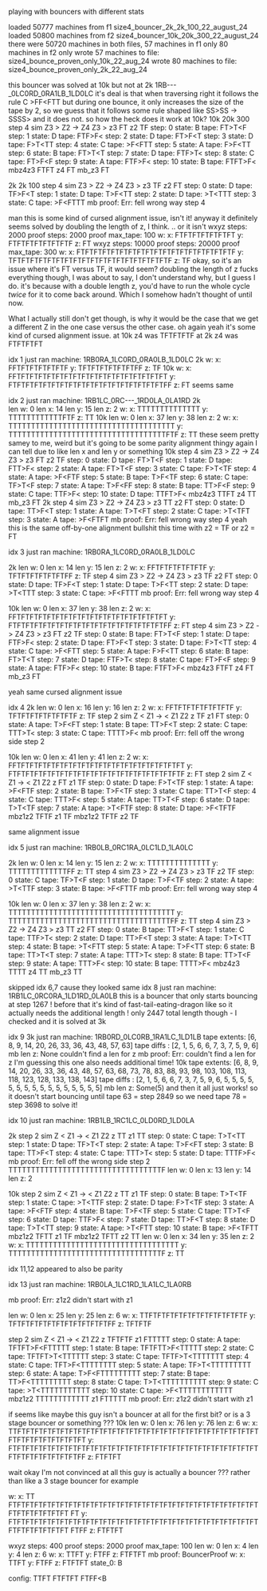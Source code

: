 
playing with bouncers with different stats

loaded 50777 machines from f1 size4_bouncer_2k_2k_100_22_august_24
loaded 50800 machines from f2 size4_bouncer_10k_20k_300_22_august_24
there were 50720 machines in both files, 57 machines in f1 only 80 machines in f2 only
wrote 57 machines to file: size4_bounce_proven_only_10k_22_aug_24
wrote 80 machines to file: size4_bounce_proven_only_2k_22_aug_24



this bouncer was solved at 10k but not at 2k
1RB---_0LC0RD_0RA1LB_1LD0LC
it's deal is that when traversing right it follows the rule
C >F<FTTTF
C FT>F<FTT
but during one bounce, it only increases the size of the tape by 2, so we guess 
that it follows some rule shaped like
SS>SS -> SSSS>
and it does not. 
so how the heck does it work at 10k?
10k 20k 300
step 4   sim Z3 > Z2 -> Z4 Z3 >
z3 FT z2 TF
step: 0 state: B tape: FT>T<F
step: 1 state: D tape: FTF>F<
step: 2 state: D tape: FT>F<T
step: 3 state: D tape: F>T<TT
step: 4 state: C tape: >F<FTT
step: 5 state: A tape: F>F<TT
step: 6 state: B tape: FT>T<T
step: 7 state: D tape: FTF>T<
step: 8 state: C tape: FT>F<F
step: 9 state: A tape: FTF>F<
step: 10 state: B tape: FTFT>F<
mbz4z3 FTFT
z4 FT mb_z3 FT

2k 2k 100
step 4   sim Z3 > Z2 -> Z4 Z3 >
z3 TF z2 FT
step: 0 state: D tape: TF>F<T
step: 1 state: D tape: T>F<TT
step: 2 state: D tape: >T<TTT
step: 3 state: C tape: >F<FTTT
mb proof: Err: fell wrong way step 4

man this is some kind of cursed alignment issue, isn't it!
anyway it definitely seems solved by doubling the length of z, I think. 
.. or it isn't
wxyz steps: 2000 proof steps: 2000 proof max_tape: 100
w:  x: FTFTFTFTFTFTFT y: FTFTFTFTFTFTFTF z: FT
wxyz steps: 10000 proof steps: 20000 proof max_tape: 300
w:  x: FTFTFTFTFTFTFTFTFTFTFTFTFTFTFTFTFTFTF y: TFTFTFTFTFTFTFTFTFTFTFTFTFTFTFTFTFTFTF z: TF
okay, so it's an issue where it's FT versus TF, it would seem?
doubling the length of z fucks everything though, I was about to say, I don't understand why, but I guess I do. 
it's because with a double length z, you'd have to run the whole cycle *twice* for it to come back around. 
Which I somehow hadn't thought of until now. 

What I actually still don't get though, is why it would be the case that we get a different Z in the one case 
versus the other case. oh again yeah it's some kind of cursed alignment issue. 
at 10k z4 was TFTFTFTF
at 2k z4 was FTFTFTFT


idx 1
just ran machine: 1RB0RA_1LC0RD_0RA0LB_1LD0LC
2k w:  x: FFTFTFTFTFTFTF y: TFTFTFTFTFTFTFF z: TF
10k w:  x: FFTFTFTFTFTFTFTFTFTFTFTFTFTFTFTFTFTFT y: FTFTFTFTFTFTFTFTFTFTFTFTFTFTFTFTFTFTFF z: FT
seems same

idx 2
just ran machine: 1RB1LC_0RC---_1RD0LA_0LA1RD
2k  
len w: 0 len x: 14 len y: 15 len z: 2
w:  x: TTTTTTTTTTTTTT y: TTTTTTTTTTTTFTF z: TT
10k 
len w: 0 len x: 37 len y: 38 len z: 2
w:  x: TTTTTTTTTTTTTTTTTTTTTTTTTTTTTTTTTTTTT y: TTTTTTTTTTTTTTTTTTTTTTTTTTTTTTTTTTTFTF z: TT
these seem pretty samey to me, weird
but it's going to be some parity alignment thingy again I can tell
due to like len x and len y or something
10k 
step 4   sim Z3 > Z2 -> Z4 Z3 >
z3 FT z2 TF
step: 0 state: D tape: FT>T<F
step: 1 state: D tape: FTT>F<
step: 2 state: A tape: FT>T<F
step: 3 state: C tape: F>T<TF
step: 4 state: A tape: >F<FTF
step: 5 state: B tape: T>F<TF
step: 6 state: C tape: TF>T<F
step: 7 state: A tape: T>F<FF
step: 8 state: B tape: TT>F<F
step: 9 state: C tape: TTF>F<
step: 10 state: D tape: TTFT>F<
mbz4z3 TTFT
z4 TT mb_z3 FT
2k 
step 4   sim Z3 > Z2 -> Z4 Z3 >
z3 TT z2 FT
step: 0 state: D tape: TT>F<T
step: 1 state: A tape: T>T<FT
step: 2 state: C tape: >T<TFT
step: 3 state: A tape: >F<FTFT
mb proof: Err: fell wrong way step 4
yeah this is the same off-by-one alignment bullshit this time with z2 = TF or z2 = FT

idx 3
just ran machine: 1RB0RA_1LC0RD_0RA0LB_1LD0LC

2k
len w: 0 len x: 14 len y: 15 len z: 2
w:  x: FFTFTFTFTFTFTF y: TFTFTFTFTFTFTFF z: TF
step 4   sim Z3 > Z2 -> Z4 Z3 >
z3 TF z2 FT
step: 0 state: D tape: TF>F<T
step: 1 state: D tape: T>F<TT
step: 2 state: D tape: >T<TTT
step: 3 state: C tape: >F<FTTT
mb proof: Err: fell wrong way step 4

10k
len w: 0 len x: 37 len y: 38 len z: 2
w:  x: FFTFTFTFTFTFTFTFTFTFTFTFTFTFTFTFTFTFT y: FTFTFTFTFTFTFTFTFTFTFTFTFTFTFTFTFTFTFF z: FT
step 4   sim Z3 > Z2 -> Z4 Z3 >
z3 FT z2 TF
step: 0 state: B tape: FT>T<F
step: 1 state: D tape: FTF>F<
step: 2 state: D tape: FT>F<T
step: 3 state: D tape: F>T<TT
step: 4 state: C tape: >F<FTT
step: 5 state: A tape: F>F<TT
step: 6 state: B tape: FT>T<T
step: 7 state: D tape: FTF>T<
step: 8 state: C tape: FT>F<F
step: 9 state: A tape: FTF>F<
step: 10 state: B tape: FTFT>F<
mbz4z3 FTFT
z4 FT mb_z3 FT

yeah same cursed alignment issue

idx 4
2k
len w: 0 len x: 16 len y: 16 len z: 2
w:  x: FFTFTFTFTFTFTFTF y: TFTFTFTFTFTFTFTF z: TF
step 2   sim Z < Z1 -> < Z1 Z2
z TF z1 FT
step: 0 state: A tape: T>F<FT
step: 1 state: B tape: TT>F<T
step: 2 state: C tape: TTT>T<
step: 3 state: C tape: TTTT>F<
mb proof: Err: fell off the wrong side step 2



10k
len w: 0 len x: 41 len y: 41 len z: 2
w:  x: FFTFTFTFTFTFTFTFTFTFTFTFTFTFTFTFTFTFTFTFT y: FTFTFTFTFTFTFTFTFTFTFTFTFTFTFTFTFTFTFTFTF z: FT
step 2   sim Z < Z1 -> < Z1 Z2
z FT z1 TF
step: 0 state: D tape: F>T<TF
step: 1 state: A tape: >F<FTF
step: 2 state: B tape: T>F<TF
step: 3 state: C tape: TT>T<F
step: 4 state: C tape: TTT>F<
step: 5 state: A tape: TT>T<F
step: 6 state: D tape: T>T<TF
step: 7 state: A tape: >T<FTF
step: 8 state: D tape: >F<TFTF
mbz1z2 TFTF z1 TF
mbz1z2 TFTF z2 TF

same alignment issue

idx 5
just ran machine: 1RB0LB_0RC1RA_0LC1LD_1LA0LC

2k 
len w: 0 len x: 14 len y: 15 len z: 2
w:  x: TTTTTTTTTTTTTT y: TTTTTTTTTTTTTFF z: TT
step 4   sim Z3 > Z2 -> Z4 Z3 >
z3 TF z2 TF
step: 0 state: C tape: TF>T<F
step: 1 state: D tape: T>F<TF
step: 2 state: A tape: >T<TTF
step: 3 state: B tape: >F<FTTF
mb proof: Err: fell wrong way step 4

10k 
len w: 0 len x: 37 len y: 38 len z: 2
w:  x: TTTTTTTTTTTTTTTTTTTTTTTTTTTTTTTTTTTTT y: TTTTTTTTTTTTTTTTTTTTTTTTTTTTTTTTTTTTFF z: TT
step 4   sim Z3 > Z2 -> Z4 Z3 >
z3 TT z2 FT
step: 0 state: B tape: TT>F<T
step: 1 state: C tape: TTF>T<
step: 2 state: D tape: TT>F<T
step: 3 state: A tape: T>T<TT
step: 4 state: B tape: >T<FTT
step: 5 state: A tape: T>F<TT
step: 6 state: B tape: TT>T<T
step: 7 state: A tape: TTT>T<
step: 8 state: B tape: TT>T<F
step: 9 state: A tape: TTT>F<
step: 10 state: B tape: TTTT>F<
mbz4z3 TTTT
z4 TT mb_z3 TT

skipped idx 6,7 cause they looked same
idx 8
just ran machine: 1RB1LC_0RC0RA_1LD1RD_0LA0LB
this is a bouncer that only starts bouncing at step 1267 !
before that it's kind of fast-tail-eating-dragon like
so it actually needs the additional length !
only 2447 total length though - I checked and it is solved at 3k

idx 9
3k
just ran machine: 1RB0RD_0LC0RB_1RA1LC_1LD1LB
tape extents: [6, 8, 9, 14, 20, 26, 33, 36, 43, 48, 57, 63]
tape diffs  : [2, 1, 5, 6, 6, 7, 3, 7, 5, 9, 6]
mb len z: None
couldn't find a len for z
mb proof: Err: couldn't find a len for z
I'm guessing this one also needs additional time!
10k
tape extents: [6, 8, 9, 14, 20, 26, 33, 36, 43, 48, 57, 63, 68, 73, 78, 83, 88, 93, 98, 103, 108, 113, 118, 123, 128, 133, 138, 143]
tape diffs  : [2, 1, 5, 6, 6, 7, 3, 7, 5, 9, 6, 5, 5, 5, 5, 5, 5, 5, 5, 5, 5, 5, 5, 5, 5, 5, 5]
mb len z: Some(5)
and then it all just works! so it doesn't start bouncing until tape 63 = step 2849
so we need tape 78 = step 3698 to solve it!

idx 10
just ran machine: 1RB1LB_1RC1LC_0LD0RD_1LD0LA

2k
step 2   sim Z < Z1 -> < Z1 Z2
z TT z1 TT
step: 0 state: C tape: T>T<TT
step: 1 state: D tape: TF>T<T
step: 2 state: A tape: T>F<FT
step: 3 state: B tape: TT>F<T
step: 4 state: C tape: TTT>T<
step: 5 state: D tape: TTTF>F<
mb proof: Err: fell off the wrong side step 2
TTTTTTTTTTTTTTTTTTTTTTTTTTTTTTTTTTF
len w: 0 len x: 13 len y: 14 len z: 2

10k
step 2   sim Z < Z1 -> < Z1 Z2
z TT z1 TF
step: 0 state: B tape: T>T<TF
step: 1 state: C tape: >T<TTF
step: 2 state: D tape: F>T<TF
step: 3 state: A tape: >F<FTF
step: 4 state: B tape: T>F<TF
step: 5 state: C tape: TT>T<F
step: 6 state: D tape: TTF>F<
step: 7 state: D tape: TT>F<T
step: 8 state: D tape: T>T<TT
step: 9 state: A tape: >T<FTT
step: 10 state: B tape: >F<TFTT
mbz1z2 TFTT z1 TF
mbz1z2 TFTT z2 TT
len w: 0 len x: 34 len y: 35 len z: 2
w:  x: TTTTTTTTTTTTTTTTTTTTTTTTTTTTTTTTTT y: TTTTTTTTTTTTTTTTTTTTTTTTTTTTTTTTTTF z: TT

idx 11,12 appeared to also be parity 

idx 13
just ran machine: 1RB0LA_1LC1RD_1LA1LC_1LA0RB

mb proof: Err: z1z2 didn't start with z1

len w: 0 len x: 25 len y: 25 len z: 6
w:  x: TTFTFTFTFTFTFTFTFTFTFTFTF y: TFTFTFTFTFTFTFTFTFTFTFTFF z: TFTFTF

step 2   sim Z < Z1 -> < Z1 Z2
z TFTFTF z1 FTTTTT
step: 0 state: A tape: TFTFT>F<FTTTTT
step: 1 state: B tape: TFTFTT>F<TTTTT
step: 2 state: C tape: TFTFT>T<TTTTTT
step: 3 state: C tape: TFTF>T<TTTTTTT
step: 4 state: C tape: TFT>F<TTTTTTTT
step: 5 state: A tape: TF>T<TTTTTTTTT
step: 6 state: A tape: T>F<FTTTTTTTTT
step: 7 state: B tape: TT>F<TTTTTTTTT
step: 8 state: C tape: T>T<TTTTTTTTTT
step: 9 state: C tape: >T<TTTTTTTTTTT
step: 10 state: C tape: >F<TTTTTTTTTTTT
mbz1z2 TTTTTTTTTTTT z1 FTTTTT
mb proof: Err: z1z2 didn't start with z1

if seems like maybe this guy isn't a bouncer at all for the first bit?
or is a 3 stage bouncer or something ???
10k 
len w: 0 len x: 76 len y: 76 len z: 6
w:  x: TTFTFTFTFTFTFTFTFTFTFTFTFTFTFTFTFTFTFTFTFTFTFTFTFTFTFTFTFTFTFTFTFTFTFTFTFTFT y: FTFTFTFTFTFTFTFTFTFTFTFTFTFTFTFTFTFTFTFTFTFTFTFTFTFTFTFTFTFTFTFTFTFTFTFTFTFF z: FTFTFT

wait okay I'm not convinced at all this guy is actually a bouncer ???
rather than like a 3 stage bouncer for example

w:  x: TT FTFTFTFTFTFTFTFTFTFTFTFTFTFTFTFTFTFTFTFTFTFTFTFTFTFTFTFTFTFTFTFTFTFTFTFT FT y: FTFTFTFTFTFTFTFTFTFTFTFTFTFTFTFTFTFTFTFTFTFTFTFTFTFTFTFTFTFTFTFTFTFTFTFT FTFF z: FTFTFT

wxyz steps: 400 proof steps: 2000 proof max_tape: 100
len w: 0 len x: 4 len y: 4 len z: 6
w:  x: TTFT y: FTFF z: FTFTFT
mb proof: BouncerProof w:  x: TTFT y: FTFF z: FTFTFT state_0: B 

config: TTFT FTFTFT FTFF<B
